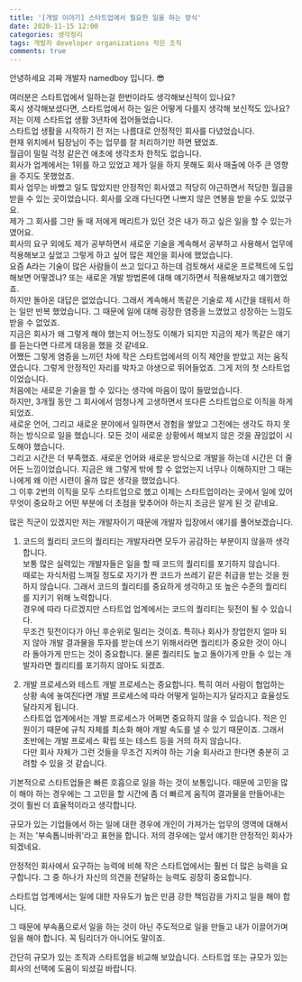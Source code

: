 ```yaml
---
title: '[개발 이야기] 스타트업에서 필요한 일을 하는 방식'
date: 2020-11-15 12:00
categories: 생각정리
tags: 개발자 developer organizations 작은 조직
comments: true
---
```


안녕하세요 괴짜 개발자 namedboy 입니다. 😎  

여러분은 스타트업에서 일하는걸 한번이라도 생각해보신적이 있나요?  
혹시 생각해보셨다면, 스타트업에서 하는 일은 어떻게 다를지 생각해 보신적도 있나요?  
저는 이제 스타트업 생활 3년차에 접어들었습니다.  
스타트업 생활을 시작하기 전 저는 나름대로 안정적인 회사를 다녔었습니다.  
현재 위치에서 팀장님이 주는 업무를 잘 처리하기만 하면 됐었죠.  
월급이 밀릴 걱정 같은건 애초에 생각조차 한적도 없습니다.  
회사가 업계에서는 1위를 하고 있었고 제가 일을 하지 못해도 회사 매출에 아주 큰 영향을 주지도 못했었죠.  
회사 업무는 바빴고 일도 많았지만 안정적인 회사였고 적당히 야근하면서 적당한 월급을 받을 수 있는 곳이었습니다. 회사를 오래 다닌다면 나쁘지 않은 연봉을 받을 수도 있었구요.  
제가 그 회사를 그만 둘 때 저에게 메리트가 있던 것은 내가 하고 싶은 일을 할 수 있는가 였어요.  
회사의 요구 외에도 제가 공부하면서 새로운 기술을 계속해서 공부하고 사용해서 업무에 적용해보고 싶었고 그렇게 하고 싶어 많은 제안을 회사에 했었습니다.  
요즘 A라는 기술이 많은 사람들이 쓰고 있다고 하는데 검토해서 새로운 프로젝트에 도입해보면 어떻겠냐? 또는 새로운 개발 방법론에 대해 얘기하면서 적용해보자고 얘기했었죠.  
하지만 돌아온 대답은 없었습니다. 그래서 계속해서 똑같은 기술로 제 시간을 태워서 하는 일만 반복 했었습니다. 그 때문에 일에 대해 굉장한 염증을 느꼈었고 성장하는 느낌도 받을 수 없었죠.  
지금은 회사가 왜 그렇게 해야 했는지 어느정도 이해가 되지만 지금의 제가 똑같은 얘기를 듣는다면 다르게 대응을 했을 것 같네요.  
어쨌든 그렇게 염증을 느끼던 차에 작은 스타트업에서의 이직 제안을 받았고 저는 움직였습니다. 그렇게 안정적인 자리를 박차고 야생으로 뛰어들었죠. 그게 저의 첫 스타트업 이었습니다.  
처음에는 새로운 기술을 할 수 있다는 생각에 마음이 많이 들떴었습니다.  
하지만, 3개월 동안 그 회사에서 엄청나게 고생하면서 또다른 스타트업으로 이직을 하게 되었죠.  
새로운 언어, 그리고 새로운 분야에서 일하면서 경험을 쌓았고 그전에는 생각도 하지 못하는 방식으로 일을 했습니다. 모든 것이 새로운 상황에서 해보지 않은 것을 끊임없이 시도해야 했습니다.  
그리고 시간은 더 부족했죠. 새로운 언어와 새로운 방식으로 개발을 하는데 시간은 더 줄어든 느낌이었습니다. 지금은 왜 그렇게 밖에 할 수 없었는지 너무나 이해하지만 그 때는 나에게 왜 이런 시련이 올까 많은 생각을 했었습니다.  
그 이후 2번의 이직을 모두 스타트업으로 했고 이제는 스타트업이라는 곳에서 일에 있어 무엇이 중요하고 어떤 부분에 더 초점을 맞추어야 하는지 조금은 알게 된 것 같네요.  

많은 직군이 있겠지만 저는 개발자이기 때문에 개발자 입장에서 얘기를 풀어보겠습니다.

1. 코드의 퀄리티
코드의 퀄리티는 개발자라면 모두가 공감하는 부분이지 않을까 생각합니다.  
보통 많은 실력있는 개발자들은 일을 할 때 코드의 퀄리티를 포기하지 않습니다.  
때로는 자식처럼 느껴질 정도로 자기가 짠 코드가 쓰레기 같은 취급을 받는 것을 원하지 않습니다. 그래서 코드의 퀄리티를 중요하게 생각하고 또 높은 수준의 퀄리티를 지키기 위해 노력합니다.  
경우에 따라 다르겠지만 스타트업 업계에서는 코드의 퀄리티는 뒷전이 될 수 있습니다.  
무조건 뒷전이다가 아닌 후순위로 밀리는 것이죠. 특히나 회사가 창업한지 얼마 되지 않아 개발 결과물을 투자를 받는데 쓰기 위해서라면 퀄리티가 중요한 것이 아니라 돌아가게 만드는 것이 중요합니다. 물론 퀄리티도 높고 돌아가게 만들 수 있는 개발자라면 퀄리티를 포기하지 않아도 되겠죠.   

2. 개발 프로세스와 테스트
개발 프로세스는 중요합니다. 특히 여러 사람이 협업하는 상황 속에 놓여진다면 개발 프로세스에 따라 어떻게 일하는지가 달라지고 효율성도 달라지게 됩니다.  
스타트업 업계에서는 개발 프로세스가 어쩌면 중요하지 않을 수 있습니다. 적은 인원이기 때문에 규칙 자체를 최소화 해야 개발 속도를 낼 수 있기 때문이죠. 그래서 초반에는 개발 프로세스 확립 또는 테스트 등을 거의 하지 않습니다.  
다만 회사 자체가 그런 것들을 무조건 지켜야 하는 기술 회사라고 한다면 충분히 고려할 수 있을 것 같습니다.  

기본적으로 스타트업들은 빠른 호흡으로 일을 하는 것이 보통입니다. 때문에 고민을 많이 해야 하는 경우에는 그 고민을 할 시간에 좀 더 빠르게 움직여 결과물을 만들어내는 것이 훨씬 더 효율적이라고 생각합니다.  

규모가 있는 기업들에서 하는 일에 대한 경우에 개인이 가져가는 업무의 영역에 대해서는 저는 '부속톱니바퀴'라고 표현을 합니다. 저의 경우에는 앞서 얘기한 안정적인 회사가 되겠네요.  

안정적인 회사에서 요구하는 능력에 비해 작은 스타트업에서는 훨씬 더 많은 능력을 요구합니다. 그 중 하나가 자신의 의견을 전달하는 능력도 굉장히 중요합니다.  

스타트업 업계에서는 일에 대한 자유도가 높은 만큼 강한 책임감을 가지고 일을 해야 합니다.  

그 때문에 부속품으로서 일을 하는 것이 아닌 주도적으로 일을 만들고 내가 이끌어가며 일을 해야 합니다. 꼭 팀리더가 아니어도 말이죠.  

간단히 규모가 있는 조직과 스타트업을 비교해 보았습니다.
스타트업 또는 규모가 있는 회사의 선택에 도움이 되셨길 바랍니다.
